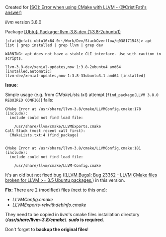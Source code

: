 
Created for [[SO]: Error when using CMake with LLVM - (@CristiFati's answer)](https://stackoverflow.com/questions/38171543/error-when-using-cmake-with-llvm)

*llvm* version 3.8.0

Package [[Ubtu]: Package: llvm-3.8-dev (1:3.8-2ubuntu1)](https://packages.ubuntu.com/en/xenial/llvm-3.8-dev)

```
[cfati@cfati-ubtu16x64-0:~/Work/Dev/StackOverflow/q038171543]> apt list | grep installed | grep llvm | grep dev

WARNING: apt does not have a stable CLI interface. Use with caution in scripts.

llvm-3.8-dev/xenial-updates,now 1:3.8-2ubuntu4 amd64 [installed,automatic]
llvm-dev/xenial-updates,now 1:3.8-33ubuntu3.1 amd64 [installed]
```
**Issue**:

Simple usage (e.g. from *CMakeLists.txt*) attempt (`find_package(LLVM 3.8.0 REQUIRED CONFIG)`) fails:
```
CMake Error at /usr/share/llvm-3.8/cmake/LLVMConfig.cmake:178 (include):
  include could not find load file:

    /usr/share/llvm/cmake/LLVMExports.cmake
Call Stack (most recent call first):
  CMakeLists.txt:4 (find_package)


CMake Error at /usr/share/llvm-3.8/cmake/LLVMConfig.cmake:181 (include):
  include could not find load file:

    /usr/share/llvm/cmake/LLVM-Config.cmake
```

It's an old but not fixed bug ([[LLVM.Bugs]: Bug 23352 - LLVM CMake files broken for LLVM >= 3.5 Ubuntu packages.](https://bugs.llvm.org/show_bug.cgi?id=23352)) in this version.

**Fix**:
There are 2 (modified) files (next to this one):
- *LLVMConfig.cmake*
- *LLVMExports-relwithdebinfo.cmake*

They need to be copied in *llvm*'s cmake files installation directory (***/usr/share/llvm-3.8/cmake***). ***sudo* is required**.

Don't forget to **backup the original files**!
